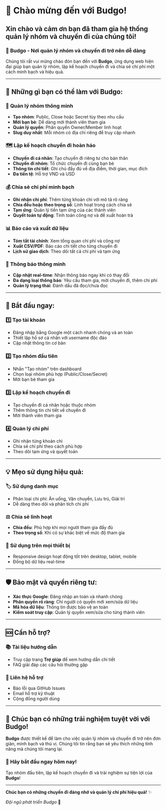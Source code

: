 # 🎉 Chào mừng đến với Budgo!

## Xin chào và cảm ơn bạn đã tham gia hệ thống quản lý nhóm và chuyến đi của chúng tôi!

### 🚀 **Budgo** - Nơi quản lý nhóm và chuyến đi trở nên dễ dàng

Chúng tôi rất vui mừng chào đón bạn đến với **Budgo**, ứng dụng web hiện đại giúp bạn quản lý nhóm, lập kế hoạch chuyến đi và chia sẻ chi phí một cách minh bạch và hiệu quả.

---

## 🌟 **Những gì bạn có thể làm với Budgo:**

### 👥 **Quản lý nhóm thông minh**
- **Tạo nhóm**: Public, Close hoặc Secret tùy theo nhu cầu
- **Mời bạn bè**: Dễ dàng mời thành viên tham gia
- **Quản lý quyền**: Phân quyền Owner/Member linh hoạt
- **Slug duy nhất**: Mỗi nhóm có địa chỉ riêng để truy cập nhanh

### 🗺️ **Lập kế hoạch chuyến đi hoàn hảo**
- **Chuyến đi cá nhân**: Tạo chuyến đi riêng tư cho bản thân
- **Chuyến đi nhóm**: Tổ chức chuyến đi cùng bạn bè
- **Thông tin chi tiết**: Ghi chú đầy đủ về địa điểm, thời gian, mục đích
- **Đa tiền tệ**: Hỗ trợ VND và USD

### 💰 **Chia sẻ chi phí minh bạch**
- **Ghi nhận chi phí**: Thêm từng khoản chi với mô tả rõ ràng
- **Chia đều hoặc theo trọng số**: Linh hoạt trong cách chia sẻ
- **Tạm ứng**: Quản lý tiền tạm ứng của các thành viên
- **Quyết toán tự động**: Tính toán công nợ và đề xuất hoàn trả

### 📊 **Báo cáo và xuất dữ liệu**
- **Tóm tắt tài chính**: Xem tổng quan chi phí và công nợ
- **Xuất CSV/PDF**: Báo cáo chi tiết cho từng chuyến đi
- **Lịch sử giao dịch**: Theo dõi tất cả chi phí và tạm ứng

### 🔔 **Thông báo thông minh**
- **Cập nhật real-time**: Nhận thông báo ngay khi có thay đổi
- **Đa dạng loại thông báo**: Yêu cầu tham gia, mời chuyến đi, thêm chi phí
- **Quản lý trạng thái**: Đánh dấu đã đọc/chưa đọc

---

## 🎯 **Bắt đầu ngay:**

### 1️⃣ **Tạo tài khoản**
- Đăng nhập bằng Google một cách nhanh chóng và an toàn
- Thiết lập hồ sơ cá nhân với username độc đáo
- Cập nhật thông tin cơ bản

### 2️⃣ **Tạo nhóm đầu tiên**
- Nhấn "Tạo nhóm" trên dashboard
- Chọn loại nhóm phù hợp (Public/Close/Secret)
- Mời bạn bè tham gia

### 3️⃣ **Lập kế hoạch chuyến đi**
- Tạo chuyến đi cá nhân hoặc thuộc nhóm
- Thêm thông tin chi tiết về chuyến đi
- Mời thành viên tham gia

### 4️⃣ **Quản lý chi phí**
- Ghi nhận từng khoản chi
- Chia sẻ chi phí theo cách phù hợp
- Theo dõi tạm ứng và quyết toán

---

## 💡 **Mẹo sử dụng hiệu quả:**

### 🏷️ **Sử dụng danh mục**
- Phân loại chi phí: Ăn uống, Vận chuyển, Lưu trú, Giải trí
- Dễ dàng theo dõi và phân tích chi phí

### ⚖️ **Chia sẻ linh hoạt**
- **Chia đều**: Phù hợp khi mọi người tham gia đầy đủ
- **Theo trọng số**: Khi có sự khác biệt về mức độ tham gia

### 📱 **Sử dụng trên mọi thiết bị**
- Responsive design hoạt động tốt trên desktop, tablet, mobile
- Đồng bộ dữ liệu real-time

---

## 🛡️ **Bảo mật và quyền riêng tư:**

- **Xác thực Google**: Đăng nhập an toàn và nhanh chóng
- **Phân quyền rõ ràng**: Chỉ người có quyền mới xem/sửa dữ liệu
- **Mã hóa dữ liệu**: Thông tin được bảo vệ an toàn
- **Kiểm soát truy cập**: Quản lý quyền xem/sửa cho từng thành viên

---

## 🆘 **Cần hỗ trợ?**

### 📚 **Tài liệu hướng dẫn**
- Truy cập trang **Trợ giúp** để xem hướng dẫn chi tiết
- FAQ giải đáp các câu hỏi thường gặp

### 🔧 **Liên hệ hỗ trợ**
- Báo lỗi qua GitHub Issues
- Email hỗ trợ kỹ thuật
- Cộng đồng người dùng

---

## 🎊 **Chúc bạn có những trải nghiệm tuyệt vời với Budgo!**

**Budgo** được thiết kế để làm cho việc quản lý nhóm và chuyến đi trở nên đơn giản, minh bạch và thú vị. Chúng tôi tin rằng bạn sẽ yêu thích những tính năng mà chúng tôi mang lại.

### 🚀 **Hãy bắt đầu ngay hôm nay!**

Tạo nhóm đầu tiên, lập kế hoạch chuyến đi và trải nghiệm sự tiện lợi của **Budgo**!

---

**Chúc bạn có những chuyến đi đáng nhớ và quản lý chi phí hiệu quả!** ✨

*Đội ngũ phát triển Budgo* 🚀
